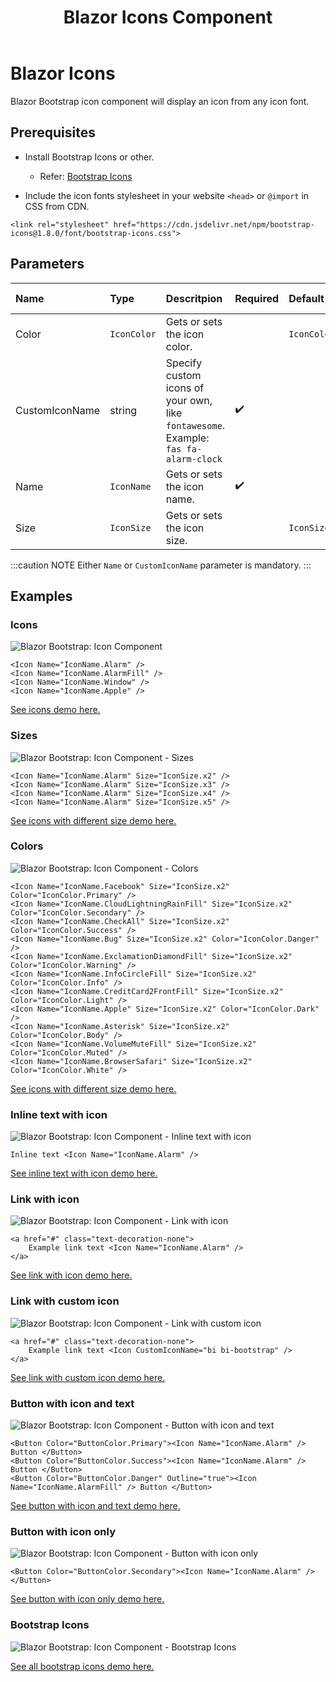 ﻿---
title: Blazor Icons Component
description: Use Blazor Bootstrap tooltip component to add custom tooltips to your web pages.
image: https://i.imgur.com/8HcjpiK.png

sidebar_label: Icons
sidebar_position: 1
---

# Blazor Icons

Blazor Bootstrap icon component will display an icon from any icon font.

## Prerequisites

- Install Bootstrap Icons or other.
  - Refer: [Bootstrap Icons](https://icons.getbootstrap.com/)

- Include the icon fonts stylesheet in your website `<head>` or `@import` in CSS from CDN.
```
<link rel="stylesheet" href="https://cdn.jsdelivr.net/npm/bootstrap-icons@1.8.0/font/bootstrap-icons.css">
```

## Parameters

| Name | Type | Descritpion | Required | Default | Added Version |
|:--|:--|:--|:--|:--|:--|
| Color | `IconColor` | Gets or sets the icon color. | | `IconColor.None` | 1.9.0 |
| CustomIconName | string | Specify custom icons of your own, like `fontawesome`. Example: `fas fa-alarm-clock` | ✔️ | | 1.0.0 |
| Name | `IconName` | Gets or sets the icon name. | ✔️ | | 1.0.0 |
| Size | `IconSize` | Gets or sets the icon size. | | `IconSize.None` | 1.0.0 |

:::caution NOTE
Either `Name` or `CustomIconName` parameter is mandatory.
:::

## Examples

### Icons

<img src="https://i.imgur.com/WClg4kQ.jpg" alt="Blazor Bootstrap: Icon Component" />

```cshtml {} showLineNumbers
<Icon Name="IconName.Alarm" />
<Icon Name="IconName.AlarmFill" />
<Icon Name="IconName.Window" />
<Icon Name="IconName.Apple" />
```
[See icons demo here.](https://demos.blazorbootstrap.com/icons#examples)

### Sizes

<img src="https://i.imgur.com/ko7c6k3.jpg" alt="Blazor Bootstrap: Icon Component - Sizes" />

```cshtml {} showLineNumbers
<Icon Name="IconName.Alarm" Size="IconSize.x2" />
<Icon Name="IconName.Alarm" Size="IconSize.x3" />
<Icon Name="IconName.Alarm" Size="IconSize.x4" />
<Icon Name="IconName.Alarm" Size="IconSize.x5" />
```
[See icons with different size demo here.](https://demos.blazorbootstrap.com/icons#sizes)

### Colors

<img src="https://i.imgur.com/pUutAt8.png" alt="Blazor Bootstrap: Icon Component - Colors" />

```cshtml {} showLineNumbers
<Icon Name="IconName.Facebook" Size="IconSize.x2" Color="IconColor.Primary" />
<Icon Name="IconName.CloudLightningRainFill" Size="IconSize.x2" Color="IconColor.Secondary" />
<Icon Name="IconName.CheckAll" Size="IconSize.x2" Color="IconColor.Success" />
<Icon Name="IconName.Bug" Size="IconSize.x2" Color="IconColor.Danger" />
<Icon Name="IconName.ExclamationDiamondFill" Size="IconSize.x2" Color="IconColor.Warning" />
<Icon Name="IconName.InfoCircleFill" Size="IconSize.x2" Color="IconColor.Info" />
<Icon Name="IconName.CreditCard2FrontFill" Size="IconSize.x2" Color="IconColor.Light" />
<Icon Name="IconName.Apple" Size="IconSize.x2" Color="IconColor.Dark" />
<Icon Name="IconName.Asterisk" Size="IconSize.x2" Color="IconColor.Body" />
<Icon Name="IconName.VolumeMuteFill" Size="IconSize.x2" Color="IconColor.Muted" />
<Icon Name="IconName.BrowserSafari" Size="IconSize.x2" Color="IconColor.White" />
```
[See icons with different size demo here.](https://demos.blazorbootstrap.com/icons#colors)

### Inline text with icon

<img src="https://i.imgur.com/eNKFAKg.jpg" alt="Blazor Bootstrap: Icon Component - Inline text with icon" />

```cshtml {} showLineNumbers
Inline text <Icon Name="IconName.Alarm" />
```
[See inline text with icon demo here.](https://demos.blazorbootstrap.com/icons#inline-text-with-icon)

### Link with icon

<img src="https://i.imgur.com/pDpv29z.jpg" alt="Blazor Bootstrap: Icon Component - Link with icon" />

```cshtml {} showLineNumbers
<a href="#" class="text-decoration-none">
    Example link text <Icon Name="IconName.Alarm" />
</a>
```
[See link with icon demo here.](https://demos.blazorbootstrap.com/icons#link-with-icon)

### Link with custom icon

<img src="https://i.imgur.com/KNFvgiS.jpg" alt="Blazor Bootstrap: Icon Component - Link with custom icon" />

```cshtml {} showLineNumbers
<a href="#" class="text-decoration-none">
    Example link text <Icon CustomIconName="bi bi-bootstrap" />
</a>
```
[See link with custom icon demo here.](https://demos.blazorbootstrap.com/icons#link-with-custom-icon)

### Button with icon and text

<img src="https://i.imgur.com/Pkzbm1Q.jpg" alt="Blazor Bootstrap: Icon Component - Button with icon and text" />

```cshtml {} showLineNumbers
<Button Color="ButtonColor.Primary"><Icon Name="IconName.Alarm" /> Button </Button>
<Button Color="ButtonColor.Success"><Icon Name="IconName.Alarm" /> Button </Button>
<Button Color="ButtonColor.Danger" Outline="true"><Icon Name="IconName.AlarmFill" /> Button </Button>
```
[See button with icon and text demo here.](https://demos.blazorbootstrap.com/icons#button-with-icon-and-text)

### Button with icon only

<img src="https://i.imgur.com/3WClQmS.jpg" alt="Blazor Bootstrap: Icon Component - Button with icon only" />

```cshtml {} showLineNumbers
<Button Color="ButtonColor.Secondary"><Icon Name="IconName.Alarm" /></Button>
```
[See button with icon only demo here.](https://demos.blazorbootstrap.com/icons#button-with-icon-only)

### Bootstrap Icons

<img src="https://i.imgur.com/8HcjpiK.png" alt="Blazor Bootstrap: Icon Component - Bootstrap Icons" />

[See all bootstrap icons demo here.](https://demos.blazorbootstrap.com/icons#bootstrap-icons)